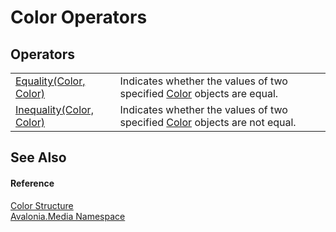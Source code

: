 # Color Operators




## Operators
<table>
<tr>
<td><a href="M_Avalonia_Media_Color_op_Equality">Equality(Color, Color)</a></td>
<td>Indicates whether the values of two specified <a href="T_Avalonia_Media_Color">Color</a> objects are equal.</td>
</tr>
<tr>
<td><a href="M_Avalonia_Media_Color_op_Inequality">Inequality(Color, Color)</a></td>
<td>Indicates whether the values of two specified <a href="T_Avalonia_Media_Color">Color</a> objects are not equal.</td>
</tr>
</table>

## See Also


#### Reference
<a href="T_Avalonia_Media_Color">Color Structure</a>  
<a href="N_Avalonia_Media">Avalonia.Media Namespace</a>  
